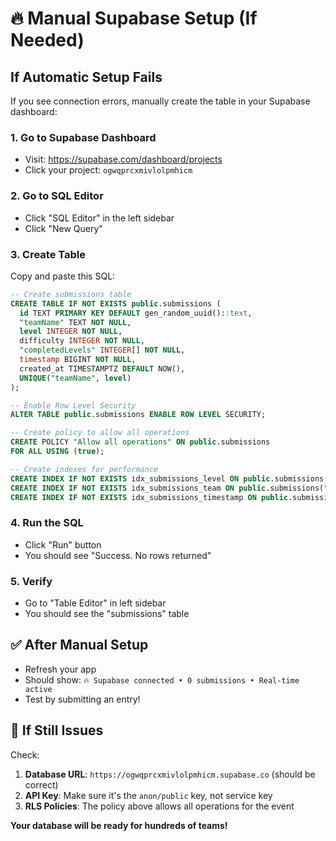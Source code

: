 # 🔥 Manual Supabase Setup (If Needed)

## If Automatic Setup Fails

If you see connection errors, manually create the table in your Supabase dashboard:

### 1. **Go to Supabase Dashboard**
- Visit: https://supabase.com/dashboard/projects
- Click your project: `ogwqprcxmivlolpmhicm`

### 2. **Go to SQL Editor**
- Click "SQL Editor" in the left sidebar
- Click "New Query"

### 3. **Create Table**
Copy and paste this SQL:

```sql
-- Create submissions table
CREATE TABLE IF NOT EXISTS public.submissions (
  id TEXT PRIMARY KEY DEFAULT gen_random_uuid()::text,
  "teamName" TEXT NOT NULL,
  level INTEGER NOT NULL,
  difficulty INTEGER NOT NULL,
  "completedLevels" INTEGER[] NOT NULL,
  timestamp BIGINT NOT NULL,
  created_at TIMESTAMPTZ DEFAULT NOW(),
  UNIQUE("teamName", level)
);

-- Enable Row Level Security
ALTER TABLE public.submissions ENABLE ROW LEVEL SECURITY;

-- Create policy to allow all operations
CREATE POLICY "Allow all operations" ON public.submissions 
FOR ALL USING (true);

-- Create indexes for performance
CREATE INDEX IF NOT EXISTS idx_submissions_level ON public.submissions(level);
CREATE INDEX IF NOT EXISTS idx_submissions_team ON public.submissions("teamName");
CREATE INDEX IF NOT EXISTS idx_submissions_timestamp ON public.submissions(timestamp);
```

### 4. **Run the SQL**
- Click "Run" button
- You should see "Success. No rows returned"

### 5. **Verify**
- Go to "Table Editor" in left sidebar
- You should see the "submissions" table

## ✅ **After Manual Setup**
- Refresh your app
- Should show: `🔥 Supabase connected • 0 submissions • Real-time active`
- Test by submitting an entry!

## 🔧 **If Still Issues**
Check:
1. **Database URL**: `https://ogwqprcxmivlolpmhicm.supabase.co` (should be correct)
2. **API Key**: Make sure it's the `anon/public` key, not service key
3. **RLS Policies**: The policy above allows all operations for the event

**Your database will be ready for hundreds of teams!**
